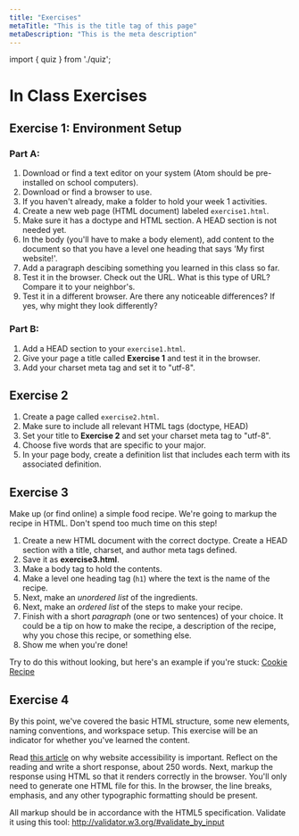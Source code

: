 ```yaml
---
title: "Exercises"
metaTitle: "This is the title tag of this page"
metaDescription: "This is the meta description"
---
```


import { quiz } from './quiz';

<Quiz quiz={quiz} shuffle={true} />

# In Class Exercises
## Exercise 1: Environment Setup
### Part A:
1. Download or find a text editor on your system (Atom should be pre-installed on school computers).
1. Download or find a browser to use.
1. If you haven't already, make a folder to hold your week 1 activities.
1. Create a new web page (HTML document) labeled `exercise1.html`.
1. Make sure it has a doctype and HTML section. A HEAD section is not needed yet.
1. In the body (you'll have to make a body element), add content to the document so that you have a level one heading that says 'My first website!'.
1. Add a paragraph descibing something you learned in this class so far.
1. Test it in the browser. Check out the URL. What is this type of URL? Compare it to your neighbor's.
1. Test it in a different browser. Are there any noticeable differences? If yes, why might they look differently?

### Part B:
1. Add a HEAD section to your `exercise1.html`.
1. Give your page a title called **Exercise 1** and test it in the browser.
1. Add your charset meta tag and set it to "utf-8".

## Exercise 2
<!-- Create a book citation for HTML & CSS by Duckett using a format of your choice (MLA, APA, Chicago, etc). It should include all of the text formatting required (italic, bold, underline, etc). If the citation requires that the second line of the citation be tabbed, ignore this. -->
1. Create a page called `exercise2.html`.
1. Make sure to include all relevant HTML tags (doctype, HEAD)
1. Set your title to **Exercise 2** and set your charset meta tag to "utf-8".
1. Choose five words that are specific to your major.
1. In your page body, create a definition list that includes each term with its associated definition.

## Exercise 3
Make up (or find online) a simple food recipe. We're going to markup the recipe in HTML. Don't spend too much time on this step!

1. Create a new HTML document with the correct doctype. Create a HEAD section with a title, charset, and author meta tags defined.
1. Save it as **exercise3.html**.
1. Make a body tag to hold the contents.
1. Make a level one heading tag (`h1`) where the text is the name of the recipe.
1. Next, make an *unordered list* of the ingredients.
1. Next, make an *ordered list* of the steps to make your recipe.
1. Finish with a short *paragraph* (one or two sentences) of your choice. It could be a tip on how to make the recipe, a description of the recipe, why you chose this recipe, or something else.
1. Show me when you're done!

Try to do this without looking, but here's an example if you're stuck: <a href="https://gist.github.com/kauffmanes/08f517433f06fb2b97284f9452d8ff5a" target="_blank">Cookie Recipe</a>

<!-- 1. Find any (appropriate) image on the internet. Copy the link to the image, to be used later.
1. Find two more images and download these.
1. Make a folder labeled "images" in the same directory as your index page. Place one of your downloaded images in that folder. Place the other image in the same folder as your index.html.
1. Add an image element to your body (`img`). Make the `src` attribute point to the link you recorded in the previous step. Make sure you include an `alt` tag.
1. Make two more image elements. Make the src attribute of one point to your image in the images folder and the other should point to the image in the same directory as the index.html.
1. Let me know when you're done. -->

<!-- Me: there should be two identical images -->

## Exercise 4

By this point, we've covered the basic HTML structure, some new elements, naming conventions, and workspace setup. This exercise will be an indicator for whether you've learned the content.

Read <a target="_blank" href="https://www.impactbnd.com/blog/what-it-means-to-make-your-website-accessible">this article</a> on why website accessibility is important. Reflect on the reading and write a short response, about 250 words. Next, markup the response using HTML so that it renders correctly in the browser. You'll only need to generate one HTML file for this. In the browser, the line breaks, emphasis, and any other typographic formatting should be present.

All markup should be in accordance with the HTML5 specification. Validate it using this tool: <a target="_blank" href="http://validator.w3.org/#validate_by_input">http://validator.w3.org/#validate_by_input</a>